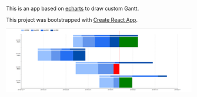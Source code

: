 



This is an app based on [echarts](https://echarts.baidu.com) to draw custom Gantt.

This project was bootstrapped with [Create React App](https://github.com/facebook/create-react-app).

![custom-gantt-app screenshot](docs/screenshot.png)


